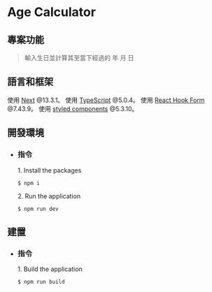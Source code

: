 # Age Calculator

## 專案功能

> 輸入生日並計算其至當下經過的 年 月 日

## 語言和框架

使用 [Next](https://nextjs.org/) @13.3.1。
使用 [TypeScript](https://www.typescriptlang.org/) @5.0.4。
使用 [React Hook Form](https://react-hook-form.com/) @7.43.9。
使用 [styled components](https://styled-components.com/) @5.3.10。

## 開發環境

- ### 指令

  1\. Install the packages

  ```
  $ npm i
  ```

  2\. Run the application

  ```
  $ npm run dev
  ```

## 建置

- ### 指令
  1\. Build the application
  ```
  $ npm run build
  ```
